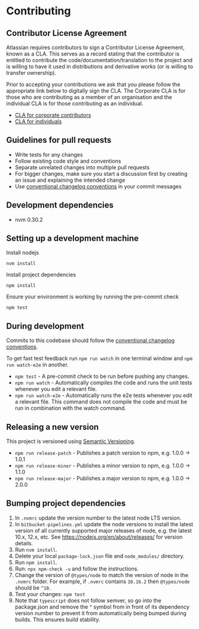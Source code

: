 # Contributing

## Contributor License Agreement

Atlassian requires contributors to sign a Contributor License Agreement, known as a CLA. This serves as a record stating
that the contributor is entitled to contribute the code/documentation/translation to the project and is willing to have
it used in distributions and derivative works (or is willing to transfer ownership).

Prior to accepting your contributions we ask that you please follow the appropriate link below to digitally sign the
CLA. The Corporate CLA is for those who are contributing as a member of an organisation and the individual CLA is for
those contributing as an individual.

* [CLA for corporate contributors](https://na2.docusign.net/Member/PowerFormSigning.aspx?PowerFormId=e1c17c66-ca4d-4aab-a953-2c231af4a20b)
* [CLA for individuals](https://na2.docusign.net/Member/PowerFormSigning.aspx?PowerFormId=3f94fbdc-2fbe-46ac-b14c-5d152700ae5d)

## Guidelines for pull requests

- Write tests for any changes
- Follow existing code style and conventions
- Separate unrelated changes into multiple pull requests
- For bigger changes, make sure you start a discussion first by creating an issue and explaining the intended change
- Use [conventional changelog conventions](https://github.com/bcoe/conventional-changelog-standard/blob/master/convention.md)
in your commit messages

## Development dependencies

- nvm 0.30.2

## Setting up a development machine

Install nodejs
```
nvm install
```

Install project dependencies
```
npm install
```

Ensure your environment is working by running the pre-commit check
```
npm test
```

## During development

Commits to this codebase should follow the
[conventional changelog conventions](https://github.com/bcoe/conventional-changelog-standard/blob/master/convention.md).

To get fast test feedback run `npm run watch` in one terminal window and `npm run watch-e2e` in another.

- `npm test` - A pre-commit check to be run before pushing any changes.
- `npm run watch` - Automatically compiles the code and runs the unit tests whenever you edit a relevant file.
- `npm run watch-e2e` - Automatically runs the e2e tests whenever you edit a relevant file. This command does not
compile the code and must be run in combination with the watch command.

## Releasing a new version

This project is versioned using [Semantic Versioning](http://semver.org/).

- `npm run release-patch` - Publishes a patch version to npm, e.g. 1.0.0 -> 1.0.1
- `npm run release-minor` - Publishes a minor version to npm, e.g. 1.0.0 -> 1.1.0
- `npm run release-major` - Publishes a major version to npm, e.g. 1.0.0 -> 2.0.0

## Bumping project dependencies

 1. In `.nvmrc` update the version number to the latest node LTS version.
 2. In `bitbucket-pipelines.yml` update the node versions to install the latest version of all currently supported major
 releases of node, e.g. the latest 10.x, 12.x, etc. See https://nodejs.org/en/about/releases/ for version details.
 3. Run `nvm install`.
 4. Delete your local `package-lock.json` file and `node_modules/` directory.
 5. Run `npm install`.
 6. Run: `npx npm-check -u` and follow the instructions.
 7. Change the version of `@types/node` to match the version of node in the `.nvmrc` folder. For example, if `.nvmrc`
 contains `10.16.2` then `@types/node` should be `^10`.
 8. Test your changes: `npm test`
 9. Note that `typescript` does not follow semver, so go into the package.json and remove the ^ symbol from in front of
 its dependency version number to prevent it from automatically being bumped during builds. This ensures build stability.
